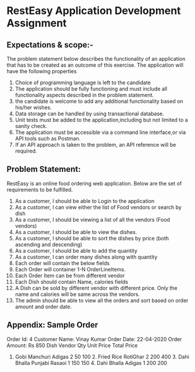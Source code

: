 # RestEasy Application Development Assignment

## Expectations & scope:- 

The problem statement below describes the functionality of an application that has to be created as
an outcome of this exercise. The application will have the following properties

1) Choice of programming language is left to the candidate
2) The application should be fully functioning and must include all functionality aspects described in the problem statement.
3) the candidate is welcome to add any additional functionality based on his/her wishes.
4) Data storage can be handled by using transactional database.
4) Unit tests must be added to the application,including but not limited to a sanity check.
5) The application must be accessible via a command line interface,or via API tools such as Postman.
6) If an API approach is taken to the problem, an API reference will be required.

## Problem Statement:

RestEasy is an online food ordering web application. Below are the set of requirements to be fulfilled.

1. As a customer, I should be able to Login to the application
2. As a customer, I can view either the list of Food vendors or search by dish
3. As a customer, I should be viewing a list of all the vendors (Food vendors)
4. As a customer, I should be able to view the dishes.
5. As a customer, I should be able to sort the dishes by price (both ascending and descending)
6. As a customer, I should be able to add the quantity
7. As a customer, I can order many dishes along with quantity
8. Each order will contain the below fields
9. Each Order will container 1-N OrderLineItems.
10. Each Order Item can be from different vendor
11. Each Dish should contain Name, calories fields
12. A Dish can be sold by different vendor with different price. Only the name and calories will be same across the vendors.
13. The admin should be able to view all the orders and sort based on order amount and order date.


## Appendix: Sample Order
Order Id: 4
Customer Name: Vinay Kumar
Order Date: 22-04-2020
Order Amount: Rs 850
Dish Vendor Qty Unit Price Total Price
1. Gobi Manchuri Adigas 2 50 100 2. Fried Rice RotiGhar 2 200 400 3. Dahi Bhalla Punjabi Rasaoi 1 150
150 4. Dahi Bhalla Adigas 1 200 200